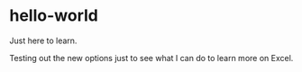 # hello-world
Just here to learn.

Testing out the new options just to see what I can do to learn more on Excel.
